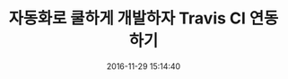 ---
title: 자동화로 쿨하게 개발하자 Travis CI 연동하기
date: 2016-11-29 15:14:40
desc: 예제 중심의 Spring Boot 시작하기
categories: spring-boot
---